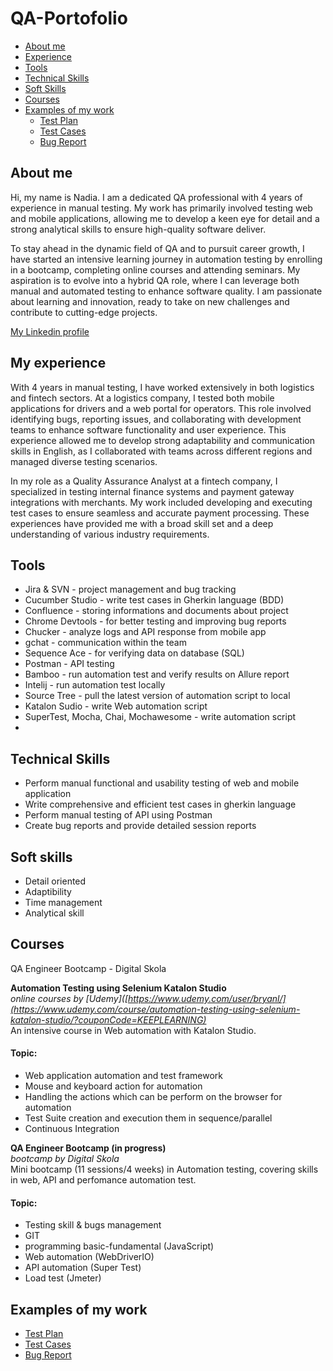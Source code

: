 # QA-Portofolio

- [About me](#about-me)
- [Experience](#my-experience)
- [Tools](#tools)
- [Technical Skills](#technical-skills)
- [Soft Skills](#soft-skills)
- [Courses](#courses)
- [Examples of my work](#examples-of-my-work)
  * [Test Plan](#examples-of-my-work)
  * [Test Cases](#examples-of-my-work)
  * [Bug Report](#examples-of-my-work)



## About me
Hi, my name is Nadia. I am a dedicated QA professional with 4 years of experience in manual testing. My work has primarily involved testing web and mobile applications, allowing me to develop a keen eye for detail and a strong analytical skills to ensure high-quality software deliver. 

To stay ahead in the dynamic field of QA and to pursuit career growth, I have started an intensive learning journey in automation testing by enrolling in a bootcamp, completing online courses and attending seminars. My aspiration is to evolve into a hybrid QA role, where I can leverage both manual and automated testing to enhance software quality. I am passionate about learning and innovation, ready to take on new challenges and contribute to cutting-edge projects.


[My Linkedin profile](https://www.linkedin.com/in/nadia-rizki/)



## My experience 
With 4 years in manual testing, I have worked extensively in both logistics and fintech sectors. At a logistics company, I tested both mobile applications for drivers and a web portal for operators. This role involved identifying bugs, reporting issues, and collaborating with development teams to enhance software functionality and user experience. This experience allowed me to develop strong adaptability and communication skills in English, as I collaborated with teams across different regions and managed diverse testing scenarios.

In my role as a Quality Assurance Analyst at a fintech company, I specialized in testing internal finance systems and payment gateway integrations with merchants. My work included developing and executing test cases to ensure seamless and accurate payment processing. These experiences have provided me with a broad skill set and a deep understanding of various industry requirements.



## Tools
* Jira & SVN - project management and bug tracking
* Cucumber Studio - write test cases in Gherkin language (BDD)
* Confluence - storing informations and documents about project
* Chrome Devtools - for better testing and improving bug reports
* Chucker - analyze logs and API response from mobile app
* gchat - communication within the team
* Sequence Ace - for verifying data on database (SQL)
* Postman - API testing
* Bamboo - run automation test and verify results on Allure report
* Intelij - run automation test locally
* Source Tree - pull the latest version of automation script to local
* Katalon Sudio - write Web automation script
* SuperTest, Mocha, Chai, Mochawesome - write automation script
* 

## Technical Skills
* Perform manual functional and usability testing of web and mobile application
* Write comprehensive and efficient test cases in gherkin language
* Perform manual testing of API using Postman
* Create bug reports and provide detailed session reports



## Soft skills
* Detail oriented
* Adaptibility
* Time management
* Analytical skill


## Courses 
QA Engineer Bootcamp - Digital Skola

__Automation Testing using Selenium Katalon Studio__  
*online courses by [Udemy]([https://www.udemy.com/user/bryanl/](https://www.udemy.com/course/automation-testing-using-selenium-katalon-studio/?couponCode=KEEPLEARNING)*  
An intensive course in Web automation with Katalon Studio.  

#### Topic:
* Web application automation and test framework
* Mouse and keyboard action for automation
* Handling the actions which can be perform on the browser for automation
* Test Suite creation and execution them in sequence/parallel
* Continuous Integration

__QA Engineer Bootcamp (in progress)__  
*bootcamp by Digital Skola*  
Mini bootcamp (11 sessions/4 weeks) in Automation testing, covering skills in web, API and perfomance automation test.   

#### Topic:
* Testing skill & bugs management
* GIT
* programming basic-fundamental (JavaScript)
* Web automation (WebDriverIO)
* API automation (Super Test)
* Load test (Jmeter)


## Examples of my work
* [Test Plan](https://drive.google.com/file/d/1KOF2en0d_FrZp8iSeLrPYc7nstS-rtZV/view?usp=sharing)
* [Test Cases](https://drive.google.com/file/d/1tZjlrqzS8ZvuVXNvQa0powILpFuDi9UT/view?usp=drive_link)
* [Bug Report](https://drive.google.com/file/d/1C5kck1_y8XXsWUvbh0USq0_Ac31KRhM9/view?usp=sharing)



